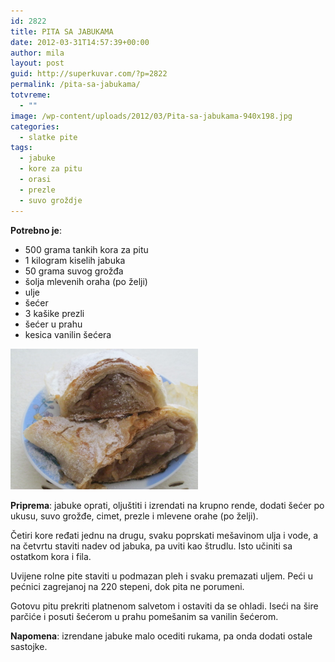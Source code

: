 ```yaml
---
id: 2822
title: PITA SA JABUKAMA
date: 2012-03-31T14:57:39+00:00
author: mila
layout: post
guid: http://superkuvar.com/?p=2822
permalink: /pita-sa-jabukama/
totvreme:
  - ""
image: /wp-content/uploads/2012/03/Pita-sa-jabukama-940x198.jpg
categories:
  - slatke pite
tags:
  - jabuke
  - kore za pitu
  - orasi
  - prezle
  - suvo groždje
---
```

**Potrebno je**:

  * 500 grama tankih kora za pitu
  * 1 kilogram kiselih jabuka
  * 50 grama suvog grožđa
  * šolja mlevenih oraha (po želji)
  * ulje
  * šećer
  * 3 kašike prezli
  * šećer u prahu
  * kesica vanilin šećera

<img class="alignnone size-medium wp-image-2833" title="Pita sa jabukama" src="/wp-content/uploads/2012/03/Pita-sa-jabukama-1024x768.jpg" alt="" width="300" height="225" /> 

**Priprema**: jabuke oprati, oljuštiti i izrendati na krupno rende, dodati šećer po ukusu, suvo grožđe, cimet, prezle i mlevene orahe (po želji).

Četiri kore ređati jednu na drugu, svaku poprskati mešavinom ulja i vode, a na četvrtu staviti nadev od jabuka, pa uviti kao štrudlu. Isto učiniti sa ostatkom kora i fila.

Uvijene rolne pite staviti u podmazan pleh i svaku premazati uljem. Peći u pećnici zagrejanoj na 220 stepeni, dok pita ne porumeni.

Gotovu pitu prekriti platnenom salvetom i ostaviti da se ohladi. Iseći na šire parčiće i posuti šećerom u prahu pomešanim sa vanilin šećerom.

**Napomena**:   izrendane jabuke malo ocediti rukama, pa onda dodati ostale sastojke.